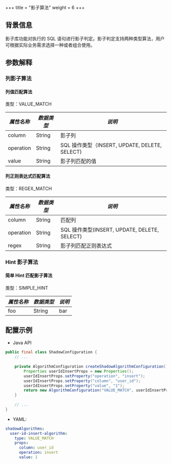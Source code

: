 +++
title = "影子算法"
weight = 6
+++

## 背景信息

影子库功能对执行的 SQL 语句进行影子判定。影子判定支持两种类型算法，用户可根据实际业务需求选择一种或者组合使用。

## 参数解释

### 列影子算法

#### 列值匹配算法

类型：VALUE_MATCH

| *属性名称* | *数据类型*  | *说明*                                       |
| --------- | --------- | ------------------------------------------- |
| column    | String    | 影子列                                       |
| operation | String    | SQL 操作类型（INSERT, UPDATE, DELETE, SELECT) |
| value     | String    | 影子列匹配的值                                 |

####  列正则表达式匹配算法

类型：REGEX_MATCH

| *属性名称* | *数据类型* | *说明*                                      |
| --------- | -------- | ------------------------------------------- |
| column    | String   | 匹配列                                       |
| operation | String   | SQL 操作类型(INSERT, UPDATE, DELETE, SELECT) |
| regex     | String   | 影子列匹配正则表达式                           |

### Hint 影子算法

####  简单 Hint 匹配影子算法

类型：SIMPLE_HINT

| *属性名称* | *数据类型* | *说明* |
| --------- | -------- | ----- |
| foo       | String   | bar   |

## 配置示例

- Java API

```java
public final class ShadowConfiguration {
    // ...
    
    private AlgorithmConfiguration createShadowAlgorithmConfiguration() {
        Properties userIdInsertProps = new Properties();
        userIdInsertProps.setProperty("operation", "insert");
        userIdInsertProps.setProperty("column", "user_id");
        userIdInsertProps.setProperty("value", "1");
        return new AlgorithmConfiguration("VALUE_MATCH", userIdInsertProps);
    }
    
    // ...
}
```

- YAML:

```yaml
shadowAlgorithms:
  user-id-insert-algorithm:
    type: VALUE_MATCH
    props:
      column: user_id
      operation: insert
      value: 1
```
